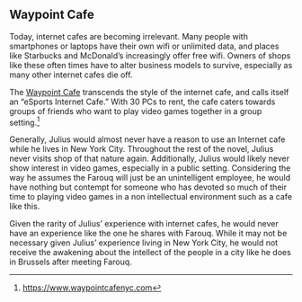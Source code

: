 ## Waypoint Cafe

Today, internet cafes are becoming irrelevant. Many people with smartphones or laptops have their own wifi or unlimited data, and places like Starbucks and McDonald’s increasingly offer free wifi. Owners of shops like these often times have to alter business models to survive, especially as many other internet cafes die off.

The [Waypoint Cafe](https://www.waypointcafenyc.com) transcends the style of the internet cafe, and calls itself an “eSports Internet Cafe.” With 30 PCs to rent, the cafe caters towards groups of friends who want to play video games together in a group setting.[^1]

Generally, Julius would almost never have a reason to use an Internet cafe while he lives in New York City. Throughout the rest of the novel, Julius never visits shop of that nature again. Additionally, Julius would likely never show interest in video games, especially in a public setting. Considering the way he assumes the Farouq will just be an unintelligent employee, he would have nothing but contempt for someone who has devoted so much of their time to playing video games in a non intellectual environment such as a cafe like this.

Given the rarity of Julius’ experience with internet cafes, he would never have an experience like the one he shares with Farouq. While it may not be necessary given Julius’ experience living in New York City, he would not receive the awakening about the intellect of the people in a city like he does in Brussels after meeting Farouq.

[^1]: https://www.waypointcafenyc.com
